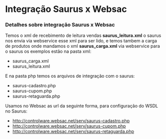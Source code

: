 # Integração Saurus x Websac


### Detalhes sobre integração Saurus x Websac
Temos o xml de recebimento de leitura vendas **saurus_leitura.xml** o saurus nos envia via webservice esse xml para ser lido, e temos tambem a carga de produtos onde mandamos o xml **saurus_carga.xml** via webservice para o saurus os exemplos estão na pasta xml:
- saurus_carga.xml
- saurus_leitura.xml

E na pasta php temos os arquivos de integração com o saurus:
- saurus-cadastro.php
- saurus-cupom.php
- saurus-retaguarda.php

Usamos no Websac as url da seguinte forma, para configuração do WSDL no Saurus:
- http://controlware.websac.net/serv/saurus-cadastro.php
- http://controlware.websac.net/serv/saurus-cupom.php
- http://controlware.websac.net/serv/saurus-retaguarda.php

